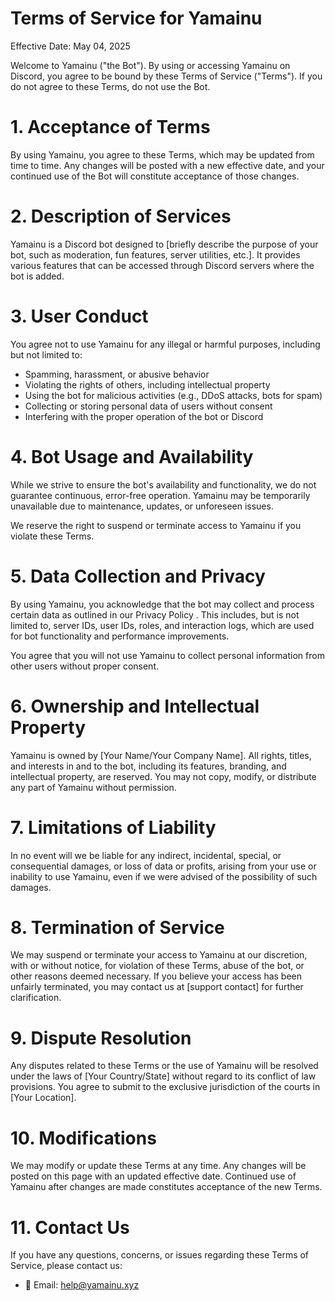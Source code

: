 # Terms of Service for Yamainu

Effective Date: May 04, 2025

Welcome to Yamainu ("the Bot"). By using or accessing Yamainu on Discord, you agree to be bound by these Terms of Service ("Terms"). If you do not agree to these Terms, do not use the Bot.

# 1. Acceptance of Terms

By using Yamainu, you agree to these Terms, which may be updated from time to time. Any changes will be posted with a new effective date, and your continued use of the Bot will constitute acceptance of those changes.

# 2. Description of Services

Yamainu is a Discord bot designed to [briefly describe the purpose of your bot, such as moderation, fun features, server utilities, etc.]. It provides various features that can be accessed through Discord servers where the bot is added.

# 3. User Conduct

You agree not to use Yamainu for any illegal or harmful purposes, including but not limited to:

- Spamming, harassment, or abusive behavior
- Violating the rights of others, including intellectual property
- Using the bot for malicious activities (e.g., DDoS attacks, bots for spam)
- Collecting or storing personal data of users without consent
- Interfering with the proper operation of the bot or Discord

# 4. Bot Usage and Availability

While we strive to ensure the bot's availability and functionality, we do not guarantee continuous, error-free operation. Yamainu may be temporarily unavailable due to maintenance, updates, or unforeseen issues.

We reserve the right to suspend or terminate access to Yamainu if you violate these Terms.

# 5. Data Collection and Privacy

By using Yamainu, you acknowledge that the bot may collect and process certain data as outlined in our Privacy Policy <a href="Yamainu/privacy-policy.html"></a>. This includes, but is not limited to, server IDs, user IDs, roles, and interaction logs, which are used for bot functionality and performance improvements.

You agree that you will not use Yamainu to collect personal information from other users without proper consent.

# 6. Ownership and Intellectual Property

Yamainu is owned by [Your Name/Your Company Name]. All rights, titles, and interests in and to the bot, including its features, branding, and intellectual property, are reserved. You may not copy, modify, or distribute any part of Yamainu without permission.

# 7. Limitations of Liability

In no event will we be liable for any indirect, incidental, special, or consequential damages, or loss of data or profits, arising from your use or inability to use Yamainu, even if we were advised of the possibility of such damages.

# 8. Termination of Service

We may suspend or terminate your access to Yamainu at our discretion, with or without notice, for violation of these Terms, abuse of the bot, or other reasons deemed necessary. If you believe your access has been unfairly terminated, you may contact us at [support contact] for further clarification.

# 9. Dispute Resolution

Any disputes related to these Terms or the use of Yamainu will be resolved under the laws of [Your Country/State] without regard to its conflict of law provisions. You agree to submit to the exclusive jurisdiction of the courts in [Your Location].

# 10. Modifications

We may modify or update these Terms at any time. Any changes will be posted on this page with an updated effective date. Continued use of Yamainu after changes are made constitutes acceptance of the new Terms.

# 11. Contact Us

If you have any questions, concerns, or issues regarding these Terms of Service, please contact us:

- 📧 Email: <help@yamainu.xyz>
